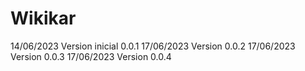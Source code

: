 # Wikikar

14/06/2023  Version inicial 0.0.1
17/06/2023  Version 0.0.2
17/06/2023  Version 0.0.3
17/06/2023  Version 0.0.4
